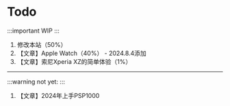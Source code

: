 # Todo

:::important
WIP
:::

1. 修改本站（50%）
2. 【文章】Apple Watch（40%） - 2024.8.4添加
3. 【文章】索尼Xperia XZ的简单体验（1%）

---
:::warning
not yet:
:::

1. 【文章】2024年上手PSP1000

